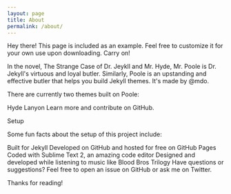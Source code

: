 ```yaml
---
layout: page
title: About
permalink: /about/
---
```

Hey there! This page is included as an example. Feel free to customize it for your own use upon downloading. Carry on!

In the novel, The Strange Case of Dr. Jeykll and Mr. Hyde, Mr. Poole is Dr. Jekyll's virtuous and loyal butler. Similarly, Poole is an upstanding and effective butler that helps you build Jekyll themes. It's made by @mdo.

There are currently two themes built on Poole:

Hyde
Lanyon
Learn more and contribute on GitHub.

Setup

Some fun facts about the setup of this project include:

Built for Jekyll
Developed on GitHub and hosted for free on GitHub Pages
Coded with Sublime Text 2, an amazing code editor
Designed and developed while listening to music like Blood Bros Trilogy
Have questions or suggestions? Feel free to open an issue on GitHub or ask me on Twitter.

Thanks for reading!
